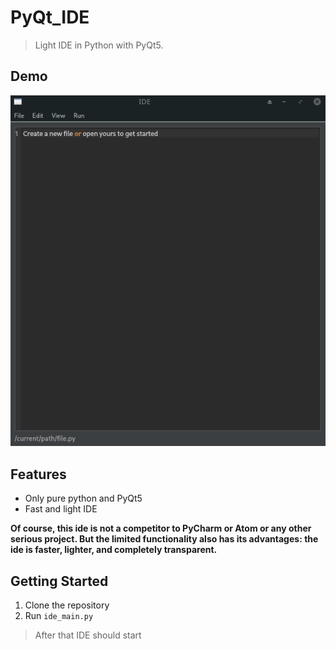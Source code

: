 # PyQt_IDE
> Light IDE in Python with PyQt5.

## Demo
![demo](https://github.com/Intercrus/PyQt_IDE/blob/master/demo.gif)

## Features
* Only pure python and PyQt5
* Fast and light IDE

__Of course, this ide is not a competitor to PyCharm or Atom or any other serious project. But the limited functionality also has its advantages: the ide is faster, lighter, and completely transparent.__

## Getting Started
1. Clone the repository
2. Run `ide_main.py`
> After that IDE should start
